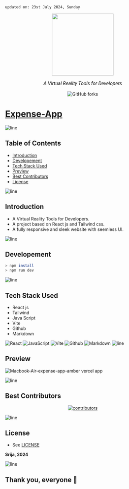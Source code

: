     updated on: 23st July 2024, Sunday

<div align=center>
    <a href="https://github.com/SrijaAdhya12/virtualR">
        <img width="200" src="https://img.icons8.com/?size=100&id=jWJyDbaGBwcd&format=png&color=228BE6">
    </a>
    <p style="font-family: roboto, calibri; font-size:12pt; font-style:italic"> A Virtual Reality Tools for Developers </p>
    <a src="https://github.com/SrijaAdhya12/virtualR/forks">
        <img alt="GitHub forks" src="https://img.shields.io/github/forks/SrijaAdhya12/virtualR">
    </a>
</div>

# [Expense-App](https://github.com/SrijaAdhya12/virtualR)

![line]

## Table of Contents

- [Introduction](#introduction)
- [Developement](#developement)
- [Tech Stack Used](#tech-stack-used)
- [Preview](#preview)
- [Best Contributors](#best-contributors)
- [License](#license)

![line]

## Introduction

- A Virtual Reality Tools for Developers.
- A project based on React js and Tailwind css.
- A fully responsive and sleek website with seemless UI.


![line]

## Developement


```sh
> npm install
> npm run dev
```

![line]

## Tech Stack Used

- React js
- Tailwind 
- Java Script
- Vite
- Github
- Markdown

![React](https://img.shields.io/badge/react-%2320232a.svg?style=for-the-badge&logo=react&logoColor=%2361DAFB) ![JavaScript](https://img.shields.io/badge/javascript-%23323330.svg?style=for-the-badge&logo=javascript&logoColor=%23F7DF1E) ![Vite](https://img.shields.io/badge/vite-%23000000.svg?style=for-the-badge&logo=vite&logoColor=white) ![Github](https://img.shields.io/badge/github-%23121011.svg?style=for-the-badge&logo=github&logoColor=white) ![Markdown](https://img.shields.io/badge/markdown-%23121011.svg?style=for-the-badge&logo=markdown&logoColor=white)
![line]

## Preview

![Macbook-Air-expense-app-amber vercel app](https://github.com/user-attachments/assets/74f30189-9d54-40c8-a87d-f35f7f0cea6f)


![line]

## Best Contributors

<div align="center">
    <a  href="https://github.com/SrijaAdhya12/Expense-App/graphs/contributors">
        <img src="https://contrib.rocks/image?repo=SrijaAdhya12/Expense-App" alt="contributors" />
    </a>
</div>

![line]

## License

- See [LICENSE]

**Srija, 2024**

![line]

## Thank you, everyone 💚

[markdown badges]: https://github.com/Ileriayo/markdown-badges
[line]: https://user-images.githubusercontent.com/75939390/137615281-3a875960-92cc-407f-97fe-fd2319bdb252.png
[License]: https://github.com/SrijaAdhya12/Expense-App/blob/main/LICENSE

<!-- 21/07/24 -->

